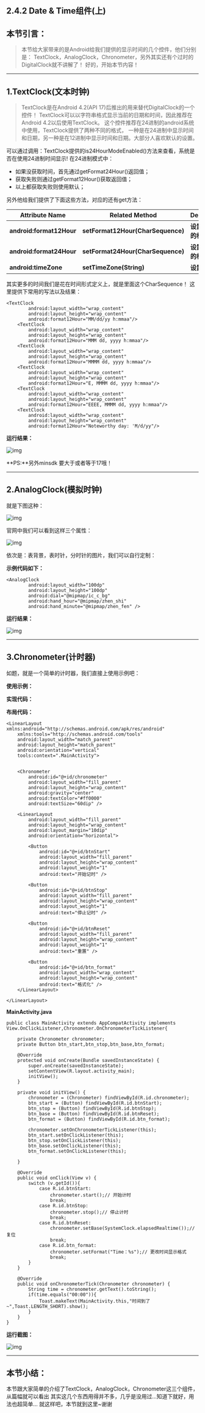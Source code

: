 ## 2.4.2 Date & Time组件(上)

### 

## 本节引言：

> 本节给大家带来的是Android给我们提供的显示时间的几个控件，他们分别是： TextClock，AnalogClock，Chronometer，另外其实还有个过时的DigitalClock就不讲解了！ 好的，开始本节内容！

------

## 1.TextClock(文本时钟)

> TextClock是在Android 4.2(API 17)后推出的用来替代DigitalClock的一个控件！
> TextClock可以以字符串格式显示当前的日期和时间，因此推荐在Android 4.2以后使用TextClock。
> 这个控件推荐在24进制的android系统中使用，TextClock提供了两种不同的格式， 一种是在24进制中显示时间和日期，另一种是在12进制中显示时间和日期。大部分人喜欢默认的设置。

可以通过调用：TextClock提供的is24HourModeEnabled()方法来查看，系统是否在使用24进制时间显示! 在24进制模式中：

- 如果没获取时间，首先通过getFormat24Hour()返回值；
- 获取失败则通过getFormat12Hour()获取返回值；
- 以上都获取失败则使用默认；

另外他给我们提供了下面这些方法，对应的还有get方法：

| Attribute Name           | Related Method                    | Description          |
| ------------------------ | --------------------------------- | -------------------- |
| **android:format12Hour** | **setFormat12Hour(CharSequence)** | **设置12时制的格式** |
| **android:format24Hour** | **setFormat24Hour(CharSequence)** | **设置24时制的格式** |
| **android:timeZone**     | **setTimeZone(String)**           | **设置时区**         |

其实更多的时间我们是花在时间形式定义上，就是里面这个CharSequence！ 这里提供下常用的写法以及结果：

```
<TextClock
        android:layout_width="wrap_content"
        android:layout_height="wrap_content"
        android:format12Hour="MM/dd/yy h:mmaa"/>
    <TextClock
        android:layout_width="wrap_content"
        android:layout_height="wrap_content"
        android:format12Hour="MMM dd, yyyy h:mmaa"/>
    <TextClock
        android:layout_width="wrap_content"
        android:layout_height="wrap_content"
        android:format12Hour="MMMM dd, yyyy h:mmaa"/>
    <TextClock
        android:layout_width="wrap_content"
        android:layout_height="wrap_content"
        android:format12Hour="E, MMMM dd, yyyy h:mmaa"/>
    <TextClock
        android:layout_width="wrap_content"
        android:layout_height="wrap_content"
        android:format12Hour="EEEE, MMMM dd, yyyy h:mmaa"/>
    <TextClock
        android:layout_width="wrap_content"
        android:layout_height="wrap_content"
        android:format12Hour="Noteworthy day: 'M/d/yy"/>
```

**运行结果：**

![img](./95697229.png)

**PS:**另外minsdk 要大于或者等于17哦！

------

## 2.AnalogClock(模拟时钟)

就是下图这种：

![img](41370313.png)

官网中我们可以看到这样三个属性：

![img](77796004.png)

依次是：表背景，表时针，分时针的图片，我们可以自行定制：

**示例代码如下：**

```
<AnalogClock
        android:layout_width="100dp"
        android:layout_height="100dp"
        android:dial="@mipmap/ic_c_bg"
        android:hand_hour="@mipmap/zhen_shi"
        android:hand_minute="@mipmap/zhen_fen" />
```

**运行结果：**

![img](22214754.png)

------

## 3.Chronometer(计时器)

如题，就是一个简单的计时器，我们直接上使用示例吧：

**使用示例：**

**实现代码：**

**布局代码：**



```
<LinearLayout xmlns:android="http://schemas.android.com/apk/res/android"
    xmlns:tools="http://schemas.android.com/tools"
    android:layout_width="match_parent"
    android:layout_height="match_parent"
    android:orientation="vertical"
    tools:context=".MainActivity">


    <Chronometer
        android:id="@+id/chronometer"
        android:layout_width="fill_parent"
        android:layout_height="wrap_content"
        android:gravity="center"
        android:textColor="#ff0000"
        android:textSize="60dip" />

    <LinearLayout
        android:layout_width="fill_parent"
        android:layout_height="wrap_content"
        android:layout_margin="10dip"
        android:orientation="horizontal">

        <Button
            android:id="@+id/btnStart"
            android:layout_width="fill_parent"
            android:layout_height="wrap_content"
            android:layout_weight="1"
            android:text="开始记时" />

        <Button
            android:id="@+id/btnStop"
            android:layout_width="fill_parent"
            android:layout_height="wrap_content"
            android:layout_weight="1"
            android:text="停止记时" />

        <Button
            android:id="@+id/btnReset"
            android:layout_width="fill_parent"
            android:layout_height="wrap_content"
            android:layout_weight="1"
            android:text="重置" />

        <Button
            android:id="@+id/btn_format"
            android:layout_width="wrap_content"
            android:layout_height="wrap_content"
            android:text="格式化" />
    </LinearLayout>

</LinearLayout>
```

**MainActivity.java**

```
public class MainActivity extends AppCompatActivity implements View.OnClickListener,Chronometer.OnChronometerTickListener{

    private Chronometer chronometer;
    private Button btn_start,btn_stop,btn_base,btn_format;

    @Override
    protected void onCreate(Bundle savedInstanceState) {
        super.onCreate(savedInstanceState);
        setContentView(R.layout.activity_main);
        initView();
    }

    private void initView() {
        chronometer = (Chronometer) findViewById(R.id.chronometer);
        btn_start = (Button) findViewById(R.id.btnStart);
        btn_stop = (Button) findViewById(R.id.btnStop);
        btn_base = (Button) findViewById(R.id.btnReset);
        btn_format = (Button) findViewById(R.id.btn_format);

        chronometer.setOnChronometerTickListener(this);
        btn_start.setOnClickListener(this);
        btn_stop.setOnClickListener(this);
        btn_base.setOnClickListener(this);
        btn_format.setOnClickListener(this);

    }

    @Override
    public void onClick(View v) {
        switch (v.getId()){
            case R.id.btnStart:
                chronometer.start();// 开始计时
                break;
            case R.id.btnStop:
                chronometer.stop();// 停止计时
                break;
            case R.id.btnReset:
                chronometer.setBase(SystemClock.elapsedRealtime());// 复位
                break;
            case R.id.btn_format:
                chronometer.setFormat("Time：%s");// 更改时间显示格式
                break;
        }
    }

    @Override
    public void onChronometerTick(Chronometer chronometer) {
        String time = chronometer.getText().toString();
        if(time.equals("00:00")){
            Toast.makeText(MainActivity.this,"时间到了~",Toast.LENGTH_SHORT).show();
        }
    }
}
```

**运行截图：**

![img](./80544150.png)

------

## 本节小结：

本节跟大家简单的介绍了TextClock，AnalogClock，Chronometer这三个组件，从篇幅就可以看出 其实这几个东西用得并不多，几乎是没用过...知道下就好，用法也超简单... 就这样吧，本节就到这里~谢谢